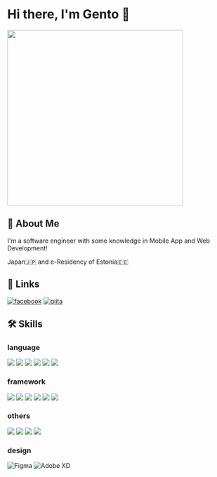# Hi there, I'm Gento 👋
<img src="https://user-images.githubusercontent.com/25972149/165023593-f22d0a05-faa2-41d9-b7f7-2d75c329245a.jpg" width="400">

## 🚀 About Me
I'm a software engineer with some knowledge in Mobile App and Web Development!

Japan🇯🇵 and e-Residency of Estonia🇪🇪

## 🔗 Links
[![facebook](https://img.shields.io/badge/facebook-1DA1F2?style=for-the-badge&logo=facebook&logoColor=white)](https://www.facebook.com/gentiiin/) [![qiita](https://img.shields.io/badge/-qiita-%74C13A.svg?&style=for-the-badge&logo=qiita&logoColor=white)](https://qiita.com/kokogento)



## 🛠 Skills
### language 
<img src="https://img.shields.io/badge/-dart-292929.svg?logo=dart&style=flat"> <img src="https://img.shields.io/badge/Javascript-276DC3.svg?logo=javascript&style=flat"> <img src="https://img.shields.io/badge/-TypeScript-007ACC.svg?logo=typescript&style=flat"> <img src="https://img.shields.io/badge/-HTML5-333.svg?logo=html5&style=flat"> <img src="https://img.shields.io/badge/-CSS3-1572B6.svg?logo=css3&style=flat"> <img src="https://img.shields.io/badge/PHP-ccc.svg?logo=php&style=flat">

### framework
<img src="https://img.shields.io/badge/-Flutter-6BBAE7.svg?logo=flutter&style=flat"> <img src="https://img.shields.io/badge/-Ionic-292929.svg?logo=ionic&style=flat"> <img src="https://img.shields.io/badge/-Angular-DD0031.svg?logo=angular&style=flat"> <img src="https://img.shields.io/badge/-Nuxt.js-00C58E.svg?logo=nuxt.js&style=flat"> <img src="https://img.shields.io/badge/-Vue.js-4FC08D.svg?logo=vue.js&style=flat"> <img src="https://img.shields.io/badge/-Laravel-fff.svg?logo=laravel&style=flat">

### others
<img src="https://img.shields.io/badge/-Firebase-FFCA28.svg?logo=firebase&style=flat"> <img src="https://img.shields.io/badge/-Google%20Cloud-EEE.svg?logo=google-cloud&style=flat"> <img src="https://img.shields.io/badge/-GitHub-181717.svg?logo=github&style=flat"> <img src="https://img.shields.io/badge/-Docker-EEE.svg?logo=docker&style=flat">

### design
![Figma](https://img.shields.io/badge/figma-%23F24E1E.svg?style=flat&logo=figma&logoColor=white) ![Adobe XD](https://img.shields.io/badge/Adobe%20XD-470137?style=flat&logo=Adobe%20XD&logoColor=#FF61F6)




<!--
**gentixyann/gentixyann** is a ✨ _special_ ✨ repository because its `README.md` (this file) appears on your GitHub profile.

Here are some ideas to get you started:

- 🔭 I’m currently working on ...
- 🌱 I’m currently learning ...
- 👯 I’m looking to collaborate on ...
- 🤔 I’m looking for help with ...
- 💬 Ask me about ...
- 📫 How to reach me: ...
- 😄 Pronouns: ...
- ⚡ Fun fact: ...
-->
